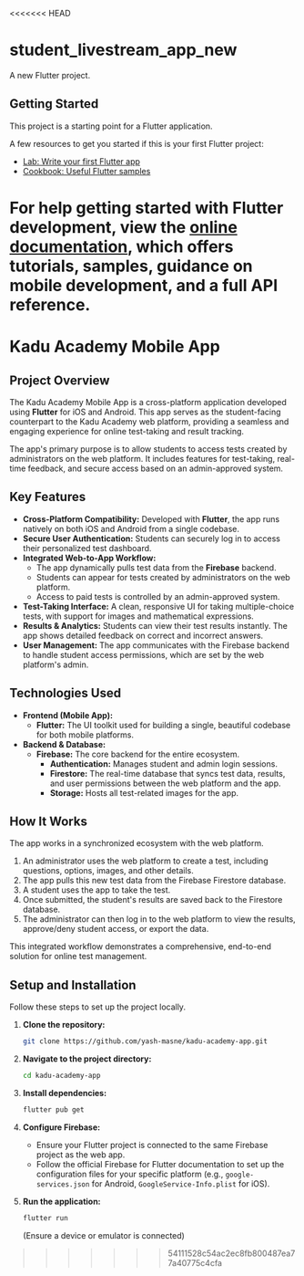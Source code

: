 <<<<<<< HEAD
# student_livestream_app_new

A new Flutter project.

## Getting Started

This project is a starting point for a Flutter application.

A few resources to get you started if this is your first Flutter project:

- [Lab: Write your first Flutter app](https://docs.flutter.dev/get-started/codelab)
- [Cookbook: Useful Flutter samples](https://docs.flutter.dev/cookbook)

For help getting started with Flutter development, view the
[online documentation](https://docs.flutter.dev/), which offers tutorials,
samples, guidance on mobile development, and a full API reference.
=======
# Kadu Academy Mobile App

## Project Overview

The Kadu Academy Mobile App is a cross-platform application developed using **Flutter** for iOS and Android. This app serves as the student-facing counterpart to the Kadu Academy web platform, providing a seamless and engaging experience for online test-taking and result tracking.

The app's primary purpose is to allow students to access tests created by administrators on the web platform. It includes features for test-taking, real-time feedback, and secure access based on an admin-approved system.

## Key Features

  * **Cross-Platform Compatibility:** Developed with **Flutter**, the app runs natively on both iOS and Android from a single codebase.
  * **Secure User Authentication:** Students can securely log in to access their personalized test dashboard.
  * **Integrated Web-to-App Workflow:**
      * The app dynamically pulls test data from the **Firebase** backend.
      * Students can appear for tests created by administrators on the web platform.
      * Access to paid tests is controlled by an admin-approved system.
  * **Test-Taking Interface:** A clean, responsive UI for taking multiple-choice tests, with support for images and mathematical expressions.
  * **Results & Analytics:** Students can view their test results instantly. The app shows detailed feedback on correct and incorrect answers.
  * **User Management:** The app communicates with the Firebase backend to handle student access permissions, which are set by the web platform's admin.

## Technologies Used

  * **Frontend (Mobile App):**
      * **Flutter:** The UI toolkit used for building a single, beautiful codebase for both mobile platforms.
  * **Backend & Database:**
      * **Firebase:** The core backend for the entire ecosystem.
          * **Authentication:** Manages student and admin login sessions.
          * **Firestore:** The real-time database that syncs test data, results, and user permissions between the web platform and the app.
          * **Storage:** Hosts all test-related images for the app.

## How It Works

The app works in a synchronized ecosystem with the web platform.

1.  An administrator uses the web platform to create a test, including questions, options, images, and other details.
2.  The app pulls this new test data from the Firebase Firestore database.
3.  A student uses the app to take the test.
4.  Once submitted, the student's results are saved back to the Firestore database.
5.  The administrator can then log in to the web platform to view the results, approve/deny student access, or export the data.

This integrated workflow demonstrates a comprehensive, end-to-end solution for online test management.

## Setup and Installation

Follow these steps to set up the project locally.

1.  **Clone the repository:**

    ```bash
    git clone https://github.com/yash-masne/kadu-academy-app.git
    ```

2.  **Navigate to the project directory:**

    ```bash
    cd kadu-academy-app
    ```

3.  **Install dependencies:**

    ```bash
    flutter pub get
    ```

4.  **Configure Firebase:**

      * Ensure your Flutter project is connected to the same Firebase project as the web app.
      * Follow the official Firebase for Flutter documentation to set up the configuration files for your specific platform (e.g., `google-services.json` for Android, `GoogleService-Info.plist` for iOS).

5.  **Run the application:**

    ```bash
    flutter run
    ```

    (Ensure a device or emulator is connected) 
>>>>>>> 54111528c54ac2ec8fb800487ea77a40775c4cfa
